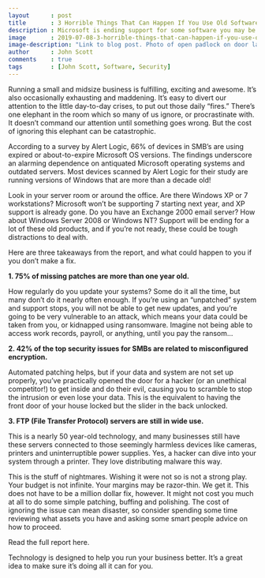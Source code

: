 ```yaml
---
layout      : post
title       : 3 Horrible Things That Can Happen If You Use Old Software
description : Microsoft is ending support for some software you may be using. Danger.
image       : 2019-07-08-3-horrible-things-that-can-happen-if-you-use-old-software.jpg
image-description: "Link to blog post. Photo of open padlock on door latch. Key is sticking out of the padlock."
author      : John Scott
comments    : true
tags        : [John Scott, Software, Security]
---
```


Running a small and midsize business is fulfilling, exciting and awesome. It’s also occasionally exhausting and maddening.  It’s easy to divert our attention to the little day-to-day crises, to put out those daily “fires.” There’s one elephant in the room which so many of us ignore, or procrastinate with. It doesn’t command our attention until something goes wrong. But the cost of ignoring this elephant can be catastrophic.

According to a survey by Alert Logic, 66% of devices in SMB’s are using expired or about-to-expire Microsoft OS versions.  The findings underscore an alarming dependence on antiquated Microsoft operating systems and outdated servers. Most devices scanned by Alert Logic for their study are running versions of Windows that are more than a decade old!

Look in your server room or around the office. Are there Windows XP or 7 workstations? Microsoft won’t be supporting 7 starting next year, and XP support is already gone. Do you have an Exchange 2000 email server? How about Windows Server 2008 or Windows NT? Support will be ending for a lot of these old products, and if you’re not ready, these could be tough distractions to deal with.

Here are three takeaways from the report, and what could happen to you if you don’t make a fix.

<b>1. 75% of missing patches are more than one year old.</b>

How regularly do you update your systems? Some do it all the time, but many don’t do it nearly often enough. If you’re using an “unpatched” system and support stops,  you will not be able to get new updates, and you’re going to be very vulnerable to an attack, which means your data could be taken from you, or kidnapped using ransomware. Imagine not being able to access work records, payroll, or anything, until you pay the ransom…

<b>2. 42% of the top security issues for SMBs are related to misconfigured encryption.</b>

Automated patching helps, but if your data and system are not set up properly, you’ve practically opened the door for a hacker (or an unethical competitor!) to get inside and do their evil, causing you to scramble to stop the intrusion or even lose your data. This is the equivalent to having the front door of your house locked but the slider in the back unlocked.

<b>3. FTP (File Transfer Protocol) servers are still in wide use.</b>

This is a nearly 50 year-old technology, and many businesses still have these servers connected to those seemingly harmless devices like cameras, printers and uninterruptible power supplies. Yes, a hacker can dive into your system through a printer. They love distributing malware this way.

This is the stuff of nightmares. Wishing it were not so is not a strong play. Your budget is not infinite. Your margins may be razor-thin. We get it. This does not have to be a million dollar fix, however. It might not cost you much at all to do some simple patching, buffing and polishing. The cost of ignoring the issue can mean disaster, so consider spending some time reviewing what assets you have and asking some smart people advice on how to proceed.

Read the full report here.

Technology is designed to help you run your business better. It’s a great idea to make sure it’s doing all it can for you.
